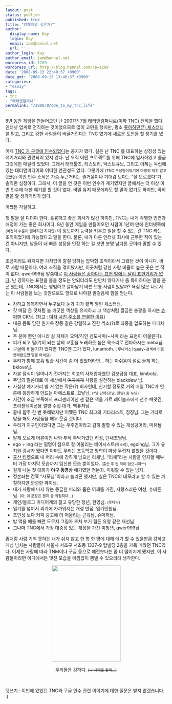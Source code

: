 ```yaml
---
layout: post
status: publish
published: true
title: "강해지고 싶은가?"
author:
  display_name: Kay
  login: Kay
  email: iam@hannal.net
  url: ''
author_login: Kay
author_email: iam@hannal.net
wordpress_id: 1289
wordpress_url: http://blog.hannal.com/?p=1289
date: '2008-09-13 22:40:37 +0900'
date_gmt: '2008-09-13 13:40:37 +0900'
categories:
- "essay"
tags:
- tnc
- "태터앤컴퍼니"
permalink: "/2008/9/ode_to_my_tnc_life"
---
```

<p>8년 동안 게임을 만들어오던 난 2007년 7월 <a href="http://www.tnccompany.com">태터앤컴퍼니</a>로(이하 TNC) 전직을 했다. 인터넷 업계로 전직하는 것이었으므로 많이 고민을 했지만, 평소 <a href="http://blog.hannal.com/chester_n_sumanpark/">좋아하던(?) 체스터</a>님을 믿고, 그리고 강한 사람들이 바글거린다는 TNC 였기에 새로운 도전을 할 용기를 냈다.</p>
<p>어제 <a href="http://blog.tnccompany.com/292">TNC 가 구글에 인수되었다</a>는 공지가 떴다. 실은 난 TNC 를 대표하는 상징성 있는 얘기거리와 관련되어 있지 않다. 난 오직 어떤 프로젝트를 위해 TNC에 입사하였고 줄곧 그것에만 매달려 있었다. 그래서 태터툴즈, 티스토리, 텍스트큐브, 그리고 이제는 독립해있는 태터앤미디어와 어떠한 연관성도 없다. 그렇기에 <small>(TNC 구성원이었기에 마땅히 익히 알고 있었던)</small> 이번 인수 소식은 가슴 두근거리는 즐거움이나 기대감 보다는 “잘 모르겠다”가 솔직한 심정이다. 그래서, 이 글을 연 것은 이번 인수가 계기였지만 글에서는 더 이상 이번 인수에 대한 얘기를 할 것이 없다. 비밀 유지 때문에라도 할 말이 없기도 하지만, 딱히 말을 할 생각거리가 없다.</p>
<p>어쨌든 각설하고.</p>
<p>첫 발을 잘 디뎌야 한다. 훌륭하고 좋은 회사가 많긴 하지만, TNC는 내게 각별한 인연과 애정이 가는 좋은 회사이다. 8년 동안 게임을 만들어오던 사람이 1년여 만에 인터넷쪽에 <small>(여전히 수준이 떨어지긴 하지만)</small> 이 정도까지 능력을 키우고 일을 할 수 있는 건 TNC 라는 조직이었기에 가능했다고 말을 한다. 물론, 내가 다른 인터넷 회사에 근무한 적이 있는 건 아니지만, 남들이 내 빠른 성장을 인정 하는 걸 보면 분명 남다른 곳이라 말할 수 있다.</p>
<p>조금이라도 뒤처지면 가차없이 칼질 당하는 압박형 조직이라서 그랬던 것이 아니다. 바로 사람 때문이다. 여러 조직을 겪어봤지만, 이곳처럼 강한 사람 비율이 높은 곳은 본 적이 없다. qwer999님 말씀대로 <a href="http://kkonal.com/336">이 사람들은 강하다는 표현 밖에는 달리 표현거리가 없다</a>. 난 강하다는 표현을 들을 정도는 안되더라도 만만치 않다거나 좀 특이하다는 말을 듣곤 했는데, TNC에서는 평범하고 살아남기 바쁜 보통 사람이었달까? 욕심 많은 나로서는 이 사람들을 보는 것만으로도 앞으로 나아갈 발걸음에 힘을 얻는다.</p>
<ul>
<li>강하고 똑똑하면서 누구보다 눈과 귀가 활짝 열린 체스터님.</li>
<li>갓 배달 온 것처럼 늘 깨끗한 책상을 유지하고 그 책상처럼 깔끔한 총괄을 하시는 <a href="http://flickr.com/photos/eggrollboy/177443735/">슈퍼맨</a> CK님. (참고 : <a href="http://www.likejazz.com/archives/334">여자 사진 주소를 연결한 이유</a>)</li>
<li>내공 듬뿍 담긴 원기옥 장풍 같은 강렬하고 진한 썩소(?)로 좌중을 압도하는 파파차님.</li>
<li>주 분야 뿐만 아니라 삶 자체가 오덕/긱인 겐도사마(~사마 라는 표현이 어울린다).</li>
<li>피가 되고 땀(?)이 되는 삶의 교훈을 노래하듯 높은 목소리로 전파하시는 meba님.</li>
<li>구글에 비둘기가 있다면 TNC엔 그가 있다, lunamoth. <small>( 루나머스?query=검색어 이용 안해봤으면 말을 마세요)</small></li>
<li>우리가 함께 호흡 맞출 시간이 좀 더 있었더라면... 하는 아쉬움이 절로 들게 하는 bklove님.</li>
<li>자본 잠식이 일어나기 전까지는 최고의 사채업자였던 김보금융 대표, kimbo님.</li>
<li>주님의 말씀대로 이 세상에서 <del datetime="2008-09-13T12:29:29+00:00">여자에게</del> 사랑을 실천하는 blackdew 님.</li>
<li>사실상 얘기거리 별 거 없는 작은(?) 회사인데, 신기할 정도로 거의 매일 TNC가 언론에 등장하게 만드는 마에스트로, 꼬날님. <small>(*날 남매(꼬날, 한날) 중 누님)</small></li>
<li>시간이 조금 부족해서 프리젠테이션 젠 같은 책을 가르 레이놀즈에게 선수 빼앗긴, 프리젠테이션용 짤방 수집 대가, 맥퓨처님.</li>
<li>끝내 합주 한 번 못해봤지만 어쨌든 TNC 최고의 기타리스트, 징징님. 그는 기타로 말을 해도 사람들을 매우 웃길 것이다.</li>
<li>우리가 지구인이었다면 그는 우주인이라고 감히 말할 수 있는 개성덩어리, 미유<strong>님</strong>님.</li>
<li>알게 모르게 어른이인 나와 투닥 투닥거렸던 려성, 단내초딩님.</li>
<li>ego + ing 라는 필명이 참으로 잘 어울리는 베이시스트<small>(목소리)</small>, egoing님. 그가 유치원 강사가 됐다면 아마도 우리는 초등학교 방학이 마냥 두렵지 않았을 것이다.</li>
<li><a href="http://mcfuture.net/515">출산 티켓</a>으로 내 머리 속에 강하게 남으신 리체님. “리체”라는 사람을 인지할 때부터 가장 마지막 모습까지 임신한 모습 뿐이었다. <small>(출산 후 뵌 적이 없으니까^^)</small></li>
<li>길게 나눈 첫 대화가 <strong>야구 동영상</strong> 얘기였던 정본좌. 미워할 수 없는 남자.</li>
<li>정본좌는 간혹 “사모님”이라고 놀리곤 했지만, 실은 TNC의 대모라고 할 수 있는 까칠하지만 깐깐한 파이님.</li>
<li>내가 사랑해 마지 않는 동글한 머리와 좁은 어깨를 가진, 사랑스러운 여성, 슈테른님. <small>(아, 이 문장은 왠지 좀 위험하다...)</small></li>
<li>개인/블로그 미디어계의 젊고 유망한 청년, 한영님. <small>(후다닥)</small></li>
<li>엽기를 넘어서 괴기에 가까워지는 개성 만점, 엽기민원님.</li>
<li>조인성 보다 커피 광고에 더 어울리는 근육남, 슈마허님.</li>
<li>밥 먹을 때를 빼면 도무지 그림자 조차 보기 힘든 유령 같은 재선님</li>
<li>그나마 TNC에서 가장 대중성 있는 개성을 가진 미청년, qwer999님</li>
</ul>
<p>좀처럼 사람 기억 못하는 내가 쉬지 않고 한 명 한 명에 대해 얘기 할 수 있을만큼 강하고 개성 넘치는 사람들이 서울시 서초구 서초동 1337-9 탑빌딩 2층을 가득 메웠던 TNC였다. 이제는 사람에 따라 TNM이나 구글 등으로 예전보다는 좀 더 떨어지게 됐지만, 이 사람들이라면 어디에서든 멋진 모습을 아낌없이 뽐낼 수 있으리라 생각한다.</p>
<p style="text-align: center;"><img class="alignnone size-medium wp-image-1291" title="우리들은 강하다." src="http://blog.hannal.com/assets/uploads/2008/09/e0054131_05080615-215x300.gif" alt="" width="215" height="300" /></p>
<p style="text-align: center;">우리들은 강하다. <small><del datetime="2008-09-13T13:29:49+00:00">(나 서태웅 할래...)</del></small></p>
<p> </p>
<p>덧쓰기 : 이번에 있었던 TNC와 구글 인수 관련 이야기에 대한 질문은 받지 않겠습니다. :)</p>
